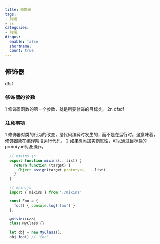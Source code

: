 ```yaml
---
title: 修饰器
tags: 
- 前端
- js
categories: 
- 前端
disqus:
  enable: false
  shortname:
  count: true
---
```




## 修饰器
dfsf
### 修饰器的参数
  1 修饰器函数的第一个参数，就是所要修饰的目标类。
  2n dfsdf

 





### 注意事项
  1 修饰器对类的行为的改变，是代码编译时发生的，而不是在运行时。这意味着，修饰器能在编译阶段运行代码。
  2 如果想添加实例属性，可以通过目标类的prototype对象操作。
<!--more-->

  ```javascript
    // mixins.js
    export function mixins(...list) {
      return function (target) {
        Object.assign(target.prototype, ...list)
      }
    }

    // main.js
    import { mixins } from './mixins'

    const Foo = {
      foo() { console.log('foo') }
    };

    @mixins(Foo)
    class MyClass {}

    let obj = new MyClass();
    obj.foo() // 'foo'
  ```


